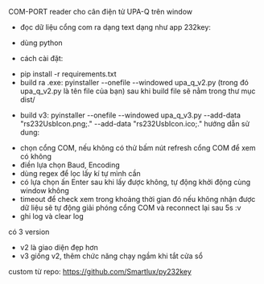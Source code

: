 COM-PORT reader cho cân điện tử UPA-Q trên window
* đọc dữ liệu cổng com ra dạng text dạng như app 232key:
- dùng python
* cách cài đặt:
- pip install -r requirements.txt
- build ra .exe:
  pyinstaller --onefile --windowed upa_q_v2.py (trong đó upa_q_v2.py là tên file của bạn)
  sau khi build file sẽ nằm trong thư mục dist/
 * build v3: pyinstaller --onefile --windowed upa_q_v3.py --add-data "rs232UsbIcon.png;." --add-data "rs232UsbIcon.ico;."
hướng dẫn sử dung:
+ chọn cổng COM, nếu không có thử bấm nút refresh cổng COM để xem có không
+ điền lựa chọn Baud, Encoding
+ dùng regex để lọc lấy kí tự mình cần
+ có lựa chọn ấn Enter sau khi lấy được không, tự động khởi động cùng window không
+ timeout để check xem trong khoảng thời gian đó nếu không nhận được dữ liệu sẽ tự động giải phóng cổng COM và reconnect lại sau 5s :v
+ ghi log và clear log

có 3 version
- v2 là giao diện đẹp hơn
- v3 giống v2, thêm chức năng chạy ngầm khi tắt cửa sổ

custom từ repo: https://github.com/Smartlux/py232key
